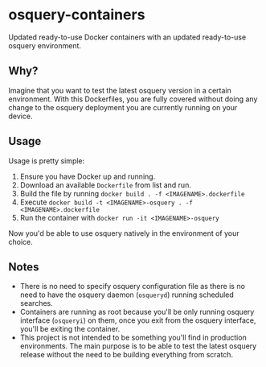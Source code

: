 # osquery-containers
Updated ready-to-use Docker containers with an updated ready-to-use osquery environment.

## Why?
Imagine that you want to test the latest osquery version in a certain environment. With this Dockerfiles, you are fully covered without doing any change to the osquery deployment you are currently running on your device.

## Usage
Usage is pretty simple:
1. Ensure you have Docker up and running.
2. Download an available `Dockerfile` from list and run.
3. Build the file by running `docker build . -f <IMAGENAME>.dockerfile`
4. Execute `docker build -t <IMAGENAME>-osquery . -f <IMAGENAME>.dockerfile`
5. Run the container with `docker run -it <IMAGENAME>-osquery`

Now you'd be able to use osquery natively in the environment of your choice.

## Notes
* There is no need to specify osquery configuration file as there is no need to have the osquery daemon (`osqueryd`) running scheduled searches.
* Containers are running as root because you'll be only running osquery interface (`osqueryi`) on them, once you exit from the osquery interface, you'll be exiting the container.
* This project is not intended to be something you'll find in production environments. The main purpose is to be able to test the latest osquery release without the need to be building everything from scratch.
